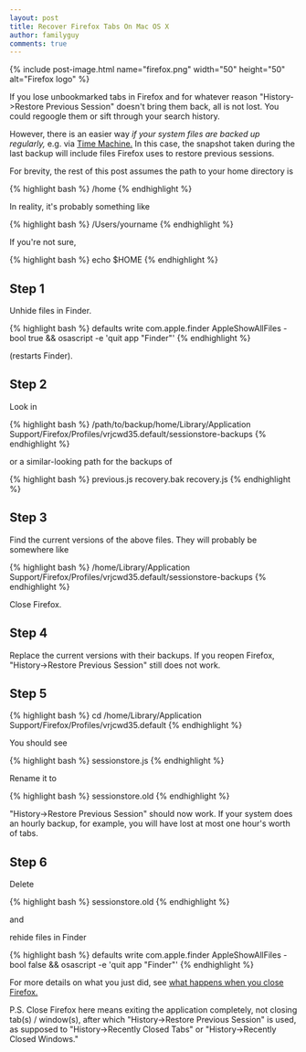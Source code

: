 ```yaml
---
layout: post
title: Recover Firefox Tabs On Mac OS X
author: familyguy
comments: true
---
```


{% include post-image.html name="firefox.png" width="50" height="50" alt="Firefox logo" %}

If you lose unbookmarked tabs in Firefox and for whatever reason "History->Restore Previous Session" doesn't bring them back, all is not lost. You could regoogle them or sift through your search history.

However, there is an easier way *if your system files are backed up regularly,* e.g. via [Time Machine.](https://en.wikipedia.org/wiki/Time_Machine_(macOS)) In this case, the snapshot taken during the last backup will include files Firefox uses to restore previous sessions.

For brevity, the rest of this post assumes the path to your home directory is 

{% highlight bash %}
/home
{% endhighlight %}

In reality, it's probably something like

{% highlight bash %}
/Users/yourname
{% endhighlight %}

If you're not sure, 

{% highlight bash %}
echo $HOME
{% endhighlight %}

## Step 1

Unhide files in Finder. 

{% highlight bash %}
defaults write com.apple.finder AppleShowAllFiles -bool true &amp;&amp; osascript -e 'quit app "Finder"'
{% endhighlight %}

(restarts Finder).

## Step 2

Look in

{% highlight bash %}
/path/to/backup/home/Library/Application Support/Firefox/Profiles/vrjcwd35.default/sessionstore-backups
{% endhighlight %}

or a similar-looking path for the backups of

{% highlight bash %}
previous.js
recovery.bak
recovery.js
{% endhighlight %}

## Step 3

Find the current versions of the above files. They will probably be somewhere like

{% highlight bash %}
/home/Library/Application Support/Firefox/Profiles/vrjcwd35.default/sessionstore-backups
{% endhighlight %}

Close Firefox.

## Step 4

Replace the current versions with their backups. If you reopen Firefox, "History->Restore Previous Session" still does not work.

## Step 5

{% highlight bash %}
cd /home/Library/Application Support/Firefox/Profiles/vrjcwd35.default
{% endhighlight %}

You should see

{% highlight bash %}
sessionstore.js
{% endhighlight %}

Rename it to 

{% highlight bash %}
sessionstore.old
{% endhighlight %}

"History->Restore Previous Session" should now work. If your system does an hourly backup, for example, you will have lost at most one hour's worth of tabs.

## Step 6

Delete 

{% highlight bash %}
sessionstore.old
{% endhighlight %}

and

rehide files in Finder

{% highlight bash %}
defaults write com.apple.finder AppleShowAllFiles -bool false &amp;&amp; osascript -e 'quit app "Finder"'
{% endhighlight %}

For more details on what you just did, see [what happens when you close Firefox.](https://support.mozilla.org/en-US/questions/1088713)

P.S. Close Firefox here means exiting the application completely, not closing tab(s) / window(s), after which "History->Restore Previous Session" is used, as supposed to "History->Recently Closed Tabs" or "History->Recently Closed Windows."
